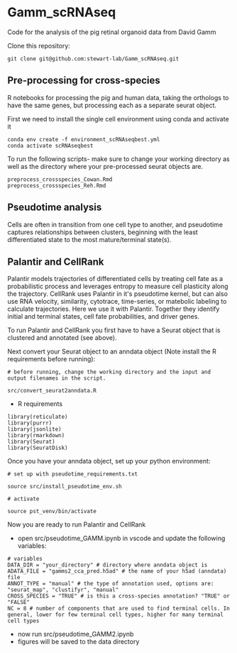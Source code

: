 # Gamm_scRNAseq
Code for the analysis of the pig retinal organoid data from David Gamm

Clone this repository:

```
git clone git@github.com:stewart-lab/Gamm_scRNAseq.git
```
## Pre-processing for cross-species
R notebooks for processing the pig and human data, taking the orthologs to have the same genes, but processing each as a separate seurat object.

First we need to install the single cell environment using conda and activate it
```
conda env create -f environment_scRNAseqbest.yml
conda activate scRNAseqbest
```
To run the following scripts- make sure to change your working directory as well as the directory where your pre-processed seurat objects are.
```
preprocess_crossspecies_Cowan.Rmd
preprocess_crossspecies_Reh.Rmd
```

## Pseudotime analysis
Cells are often in transition from one cell type to another, and pseudotime captures relationships between clusters, beginning with the least differentiated state to the most mature/terminal state(s).

## Palantir and CellRank

Palantir models trajectories of differentiated cells by treating cell fate as a probabilistic process and leverages entropy to measure cell plasticity along the trajectory. CellRank uses Palantir in it's pseudotime kernel, but can also use RNA velocity, similarity, cytotrace, time-series, or matebolic labeling to calculate trajectories. Here we use it with Palantir. Together they identify initial and terminal states, cell fate probabilities, and driver genes.

To run Palantir and CellRank you first have to have a Seurat object that is clustered and annotated (see above). 

Next convert your Seurat object to an anndata object (Note install the R requirements before running):

```
# before running, change the working directory and the input and output filenames in the script.

src/convert_seurat2anndata.R
```

- R requirements
```
library(reticulate)
library(purrr)
library(jsonlite)
library(rmarkdown)
library(Seurat)
library(SeuratDisk)
```

Once you have your anndata object, set up your python environment:

```
# set up with pseudotime_requirements.txt

source src/install_pseudotime_env.sh

# activate

source pst_venv/bin/activate
```

Now you are ready to run Palantir and CellRank

- open src/pseudotime_GAMM.ipynb in vscode and update the following variables:

```
# variables
DATA_DIR = "your_directory" # directory where anndata object is
ADATA_FILE = "gamms2_cca_pred.h5ad" # the name of your h5ad (anndata) file
ANNOT_TYPE = "manual" # the type of annotation used, options are: "seurat_map", "clustifyr", "manual"
CROSS_SPECIES = "TRUE" # is this a cross-species annotation? "TRUE" or "FALSE"
NC = 8 # number of components that are used to find terminal cells. In general, lower for few terminal cell types, higher for many terminal cell types
```

- now run src/pseudotime_GAMM2.ipynb
- figures will be saved to the data directory
